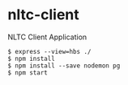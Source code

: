 # nltc-client
NLTC Client Application

```console
$ express --view=hbs ./
$ npm install
$ npm install --save nodemon pg
$ npm start
```